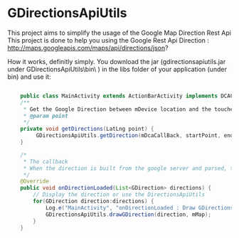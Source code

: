 GDirectionsApiUtils
===================

This project aims to simplify the usage of the Google Map Direction Rest Api
This project is done to help you using the Google Rest Api Direction : http://maps.googleapis.com/maps/api/directions/json?

How it works, definitly simply. You download the jar (gdirectionsapiutils.jar under GDirectionsApiUtils\bin\ ) in the libs folder of your application (under bin) and use it:
```JAVA

    public class MainActivity extends ActionBarActivity implements DCACallBack{
    /**
     * Get the Google Direction between mDevice location and the touched location using the     Walk
     * @param point
     */
    private void getDirections(LatLng point) {
         GDirectionsApiUtils.getDirection(mDcaCallBack, startPoint, endPoint,     GDirectionsApiUtils.MODE_WALKING);
    }

    /*
     * The callback
     * When the direction is built from the google server and parsed, this method is called and give you the expected direction
     */
    @Override
    public void onDirectionLoaded(List<GDirection> directions) {        
        // Display the direction or use the DirectionsApiUtils
        for(GDirection direction:directions) {
            Log.e("MainActivity", "onDirectionLoaded : Draw GDirections Called with path " + directions);
            GDirectionsApiUtils.drawGDirection(direction, mMap);
        }
    }
